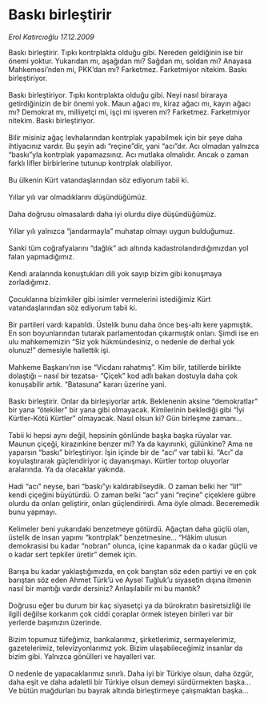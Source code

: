 # Baskı birleştirir

*Erol Katırcıoğlu 17.12.2009*

<div class="yazi">Baskı birleştirir. Tıpkı kontrplakta olduğu gibi. Nereden geldiğinin ise bir önemi yoktur. Yukarıdan mı, aşağıdan mı? Sağdan mı, soldan mı? Anayasa Mahkemesi’nden mi, PKK’dan mı? Farketmez. Farketmiyor nitekim. Baskı birleştiriyor. <br/><br/>Baskı birleştiriyor. Tıpkı kontrplakta olduğu gibi. Neyi nasıl biraraya getirdiğinizin de bir önemi yok. Maun ağacı mı, kiraz ağacı mı, kayın ağacı mı? Demokrat mı, milliyetçi mi, işçi mi işveren mi? Farketmez. Farketmiyor nitekim. Baskı birleştiriyor. <br/><br/>Bilir misiniz ağaç levhalarından kontrplak yapabilmek için bir şeye daha ihtiyacınız vardır. Bu şeyin adı “reçine”dir, yani “acı”dır. Acı olmadan yalnızca “baskı”yla kontrplak yapamazsınız. Acı mutlaka olmalıdır. Ancak o zaman farklı lifler birbirlerine tutunup kontrplak olabiliyor. <br/><br/>Bu ülkenin Kürt vatandaşlarından söz ediyorum tabii ki. <br/><br/>Yıllar yılı var olmadıklarını düşündüğümüz. <br/><br/>Daha doğrusu olmasalardı daha iyi olurdu diye düşündüğümüz. <br/><br/>Yıllar yılı yalnızca “jandarmayla” muhatap olmayı uygun bulduğumuz. <br/><br/>Sanki tüm coğrafyalarını “dağlık” adı altında kadastrolandırdığımızdan yol falan yapmadığımız. <br/><br/>Kendi aralarında konuştukları dili yok sayıp bizim gibi konuşmaya zorladığımız. <br/><br/>Çocuklarına bizimkiler gibi isimler vermelerini istediğimiz Kürt vatandaşlarından söz ediyorum tabii ki. <br/><br/>Bir partileri vardı kapatıldı. Üstelik bunu daha önce beş-altı kere yapmıştık. En son boyunlarından tutarak parlamentodan çıkarmıştık onları. Şimdi ise en ulu mahkememizin “Siz yok hükmündesiniz, o nedenle de derhal yok olunuz!” demesiyle hallettik işi. <br/><br/>Mahkeme Başkanı’nın ise “Vicdanı rahatmış”. Kim bilir, tatillerde birlikte dolaştığı – nasıl bir tezatsa- “Çiçek” kod adlı bakan dostuyla daha çok konuşabilir artık. “Batasuna” kararı üzerine yani. <br/><br/>Baskı birleştirir. Onlar da birleşiyorlar artık. Beklenenin aksine “demokratlar” bir yana “ötekiler” bir yana gibi olmayacak. Kimilerinin beklediği gibi “İyi Kürtler-Kötü Kürtler” olmayacak. Nasıl olsun ki? Gün birleşme zamanı... <br/><br/>Tabii ki hepsi aynı değil, hepsinin gönlünde başka başka rüyalar var. Maunun çiçeği, kirazınkine benzer mi? Ya da kayınınki, gülünkine? Ama ne yaparsın “baskı” birleştiriyor. İşin içinde bir de “acı” var tabii ki. “Acı” da koyulaştırarak güçlendiriyor iç dayanışmayı. Kürtler tortop oluyorlar aralarında. Ya da olacaklar yakında. <br/><br/>Hadi “acı” neyse, bari “baskı”yı kaldırabilseydik. O zaman belki her “lif” kendi çiçeğini büyütürdü. O zaman belki “acı” yani “reçine” çiçeklere gübre olurdu da onları geliştirir, onları güçlendirirdi. Ama öyle olmadı. Beceremedik bunu yapmayı. <br/><br/>Kelimeler beni yukarıdaki benzetmeye götürdü. Ağaçtan daha güçlü olan, üstelik de insan yapımı “kontrplak” benzetmesine... “Hâkim ulusun demokrasisi bu kadar “nobran” olunca, içine kapanmak da o kadar güçlü ve o kadar sert tepkiler üretir” demek için. <br/><br/>Barışa bu kadar yaklaştığımızda, en çok barıştan söz eden partiyi ve en çok barıştan söz eden Ahmet Türk’ü ve Aysel Tuğluk’u siyasetin dışına itmenin nasıl bir mantığı vardır dersiniz? Anlaşılabilir mi bu mantık? <br/><br/>Doğrusu eğer bu durum bir kaç siyasetçi ya da bürokratın basiretsizliği ile ilgili değilse korkarım çok ciddi çoraplar örmek isteyen birileri var bir yerlerde başımızın üzerinde. <br/><br/>Bizim topumuz tüfeğimiz, bankalarımız, şirketlerimiz, sermayelerimiz, gazetelerimiz, televizyonlarımız yok. Bizim ulaşabileceğimiz insanlar da bizim gibi. Yalnızca gönülleri ve hayalleri var. <br/><br/>O nedenle de yapacaklarımız sınırlı. Daha iyi bir Türkiye olsun, daha özgür, daha eşit ve daha adaletli bir Türkiye olsun demeyi sürdürmekten başka... Ve bütün mağdurları bu bayrak altında birleştirmeye çalışmaktan başka...
              </div>
